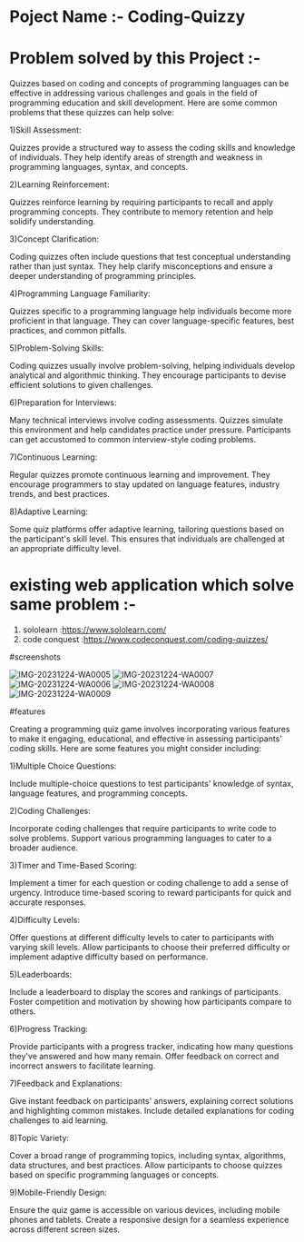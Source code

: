 # Poject Name :- Coding-Quizzy

# Problem solved by this Project :- 
Quizzes based on coding and concepts of programming languages can be effective in addressing various challenges and goals in the field of programming education and skill development. Here are some common problems that these quizzes can help solve:

1)Skill Assessment:

Quizzes provide a structured way to assess the coding skills and knowledge of individuals.
They help identify areas of strength and weakness in programming languages, syntax, and concepts.


2)Learning Reinforcement:

Quizzes reinforce learning by requiring participants to recall and apply programming concepts.
They contribute to memory retention and help solidify understanding.


3)Concept Clarification:

Coding quizzes often include questions that test conceptual understanding rather than just syntax.
They help clarify misconceptions and ensure a deeper understanding of programming principles.


4)Programming Language Familiarity:

Quizzes specific to a programming language help individuals become more proficient in that language.
They can cover language-specific features, best practices, and common pitfalls.


5)Problem-Solving Skills:

Coding quizzes usually involve problem-solving, helping individuals develop analytical and algorithmic thinking.
They encourage participants to devise efficient solutions to given challenges.


6)Preparation for Interviews:

Many technical interviews involve coding assessments. Quizzes simulate this environment and help candidates practice under pressure.
Participants can get accustomed to common interview-style coding problems.


7)Continuous Learning:

Regular quizzes promote continuous learning and improvement.
They encourage programmers to stay updated on language features, industry trends, and best practices.


8)Adaptive Learning:

Some quiz platforms offer adaptive learning, tailoring questions based on the participant's skill level.
This ensures that individuals are challenged at an appropriate difficulty level.


# existing web application which solve same problem :-

1) sololearn :https://www.sololearn.com/
2) code conquest :https://www.codeconquest.com/coding-quizzes/

#screenshots

![IMG-20231224-WA0005](https://github.com/ydpatel0309/full_stack/assets/91671051/8d695d90-4db0-4a26-a14b-69133bd1a185)
![IMG-20231224-WA0007](https://github.com/ydpatel0309/full_stack/assets/91671051/e5c6488d-15be-4cae-8950-22fd37484007)
![IMG-20231224-WA0006](https://github.com/ydpatel0309/full_stack/assets/91671051/84676148-72a0-464e-b4e2-f3f1b4db76d3)
![IMG-20231224-WA0008](https://github.com/ydpatel0309/full_stack/assets/91671051/9f0fc930-61b0-4237-ba14-47ba3e3fd29b)
![IMG-20231224-WA0009](https://github.com/ydpatel0309/full_stack/assets/91671051/105d8ce3-9620-404a-9fe1-0dda64e1da0e)


#features


Creating a programming quiz game involves incorporating various features to make it engaging, educational, and effective in assessing participants' coding skills. Here are some features you might consider including:

1)Multiple Choice Questions:

Include multiple-choice questions to test participants' knowledge of syntax, language features, and programming concepts.


2)Coding Challenges:

Incorporate coding challenges that require participants to write code to solve problems.
Support various programming languages to cater to a broader audience.


3)Timer and Time-Based Scoring:

Implement a timer for each question or coding challenge to add a sense of urgency.
Introduce time-based scoring to reward participants for quick and accurate responses.


4)Difficulty Levels:

Offer questions at different difficulty levels to cater to participants with varying skill levels.
Allow participants to choose their preferred difficulty or implement adaptive difficulty based on performance.


5)Leaderboards:

Include a leaderboard to display the scores and rankings of participants.
Foster competition and motivation by showing how participants compare to others.


6)Progress Tracking:

Provide participants with a progress tracker, indicating how many questions they've answered and how many remain.
Offer feedback on correct and incorrect answers to facilitate learning.


7)Feedback and Explanations:

Give instant feedback on participants' answers, explaining correct solutions and highlighting common mistakes.
Include detailed explanations for coding challenges to aid learning.


8)Topic Variety:

Cover a broad range of programming topics, including syntax, algorithms, data structures, and best practices.
Allow participants to choose quizzes based on specific programming languages or concepts.


9)Mobile-Friendly Design:

Ensure the quiz game is accessible on various devices, including mobile phones and tablets.
Create a responsive design for a seamless experience across different screen sizes.


